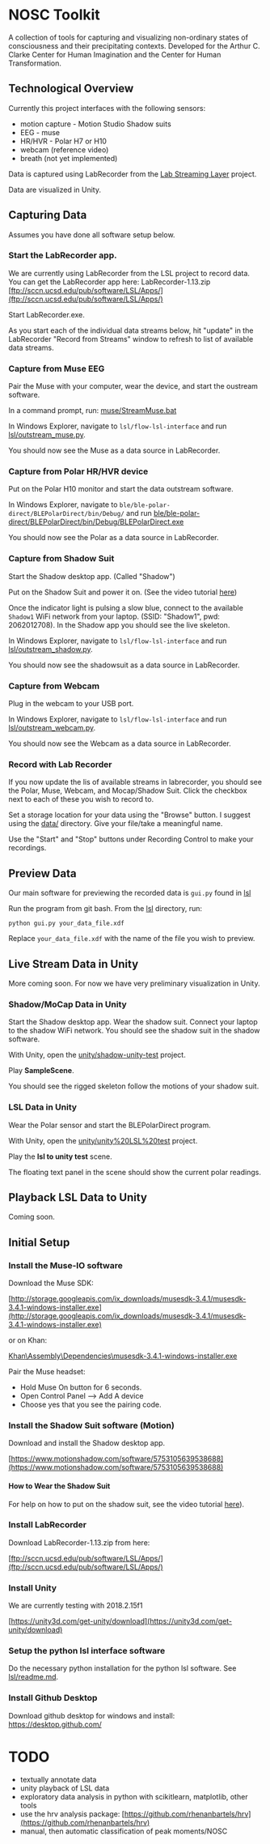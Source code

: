 # NOSC Toolkit

A collection of tools for capturing and visualizing non-ordinary states of consciousness and their precipitating contexts. Developed for the Arthur C. Clarke Center for Human Imagination and the Center for Human Transformation. 

## Technological Overview

Currently this project interfaces with the following sensors:

* motion capture - Motion Studio Shadow suits
* EEG - muse
* HR/HVR - Polar H7 or H10
* webcam (reference video)
* breath (not yet implemented)

Data is captured using LabRecorder from the [Lab Streaming Layer](https://github.com/sccn/labstreaminglayer) project.

Data are visualized in Unity. 

## Capturing Data

Assumes you have done all software setup below. 

### Start the LabRecorder app.

We are currently using LabRecorder from the LSL project to record data. You can get the LabRecorder app here: LabRecorder-1.13.zip [ftp://sccn.ucsd.edu/pub/software/LSL/Apps/](ftp://sccn.ucsd.edu/pub/software/LSL/Apps/)

Start LabRecorder.exe.

As you start each of the individual data streams below, hit "update" in the LabRecorder "Record from Streams" window to refresh to list of available data streams. 

### Capture from Muse EEG

Pair the Muse with your computer, wear the device, and start the oustream software. 

In a command prompt, run: [muse/StreamMuse.bat](muse/StreamMuse.bat)

In Windows Explorer, navigate to ```lsl/flow-lsl-interface``` and run [lsl/outstream_muse.py](outstream_muse.py).

You should now see the Muse as a data source in LabRecorder. 

### Capture from Polar HR/HVR device

Put on the Polar H10 monitor and start the data outstream software. 

In Windows Explorer, navigate to ```ble/ble-polar-direct/BLEPolarDirect/bin/Debug/``` and run [ble/ble-polar-direct/BLEPolarDirect/bin/Debug/BLEPolarDirect.exe](ble/ble-polar-direct/BLEPolarDirect/bin/Debug/BLEPolarDirect.exe)

You should now see the Polar as a data source in LabRecorder.

### Capture from Shadow Suit

Start the Shadow desktop app. (Called "Shadow")

Put on the Shadow Suit and power it on. (See the video tutorial [here](https://www.motionshadow.com/setup))

Once the indicator light is pulsing a slow blue, connect to the available ```Shadow1``` WiFi network from your laptop. (SSID: "Shadow1", pwd: 2062012708). In the Shadow app you should see the live skeleton.

In Windows Explorer, navigate to ```lsl/flow-lsl-interface``` and run [lsl/outstream_shadow.py](outstream_shadow.py). 

You should now see the shadowsuit as a data source in LabRecorder.

### Capture from Webcam

Plug in the webcam to your USB port.

In Windows Explorer, navigate to ```lsl/flow-lsl-interface``` and run [lsl/outstream_webcam.py](lsl/flow-lsl-interface/outstream_webcam.py). 

You should now see the Webcam as a data source in LabRecorder.

### Record with Lab Recorder

If you now update the lis of available streams in labrecorder, you should see the Polar, Muse, Webcam, and Mocap/Shadow Suit. Click the checkbox next to each of these you wish to record to. 

Set a storage location for your data using the "Browse" button. I suggest using the [data/](data/) directory. Give your file/take a meaningful name.  

Use the "Start" and "Stop" buttons under Recording Control to make your recordings.

## Preview Data

Our main software for previewing the recorded data is ```gui.py``` found in [lsl](lsl)

Run the program from git bash. From the [lsl](lsl) directory, run:

```
python gui.py your_data_file.xdf
```

Replace ```your_data_file.xdf``` with the name of the file you wish to preview.


## Live Stream Data in Unity

More coming soon. For now we have very preliminary visualization in Unity. 

### Shadow/MoCap Data in Unity

Start the Shadow desktop app. Wear the shadow suit. Connect your laptop to the shadow WiFi network. You should see the shadow suit in the shadow software.

With Unity, open the [unity/shadow-unity-test](unity/shadow-unity-test) project. 

Play **SampleScene**. 

You should see the rigged skeleton follow the motions of your shadow suit.

### LSL Data in Unity

Wear the Polar sensor and start the BLEPolarDirect program. 

With Unity, open the [unity/unity%20LSL%20test](unity/unity%20LSL%20test) project. 

Play the **lsl to unity test** scene. 

The floating text panel in the scene should show the current polar readings. 

## Playback LSL Data to Unity

Coming soon.

## Initial Setup

### Install the Muse-IO software

Download the Muse SDK:

[http://storage.googleapis.com/ix_downloads/musesdk-3.4.1/musesdk-3.4.1-windows-installer.exe](http://storage.googleapis.com/ix_downloads/musesdk-3.4.1/musesdk-3.4.1-windows-installer.exe)

or on Khan: 

[Khan\Assembly\Dependencies\musesdk-3.4.1-windows-installer.exe](
Khan\Assembly\Dependencies\musesdk-3.4.1-windows-installer.exe)

Pair the Muse headset:

* Hold Muse On button for 6 seconds.
* Open Control Panel --> Add A device
* Choose yes that you see the pairing code.

### Install the Shadow Suit software (Motion)

Download and install the Shadow desktop app. 

[https://www.motionshadow.com/software/5753105639538688](https://www.motionshadow.com/software/5753105639538688)

#### How to Wear the Shadow Suit

For help on how to put on the shadow suit, see the video tutorial [here](https://www.motionshadow.com/setup)).

### Install LabRecorder

Download LabRecorder-1.13.zip from here: 

[ftp://sccn.ucsd.edu/pub/software/LSL/Apps/](ftp://sccn.ucsd.edu/pub/software/LSL/Apps/)

### Install Unity

We are currently testing with 2018.2.15f1

[https://unity3d.com/get-unity/download](https://unity3d.com/get-unity/download)

### Setup the python lsl interface software

Do the necessary python installation for the python lsl software. See [lsl/readme.md](lsl/readme.md).

### Install Github Desktop

Download github desktop for windows and install: https://desktop.github.com/


# TODO
* textually annotate data
* unity playback of LSL data
* exploratory data analysis in python with scikitlearn, matplotlib, other tools
* use the hrv analysis package: [https://github.com/rhenanbartels/hrv](https://github.com/rhenanbartels/hrv)
* manual, then automatic classification of peak moments/NOSC
